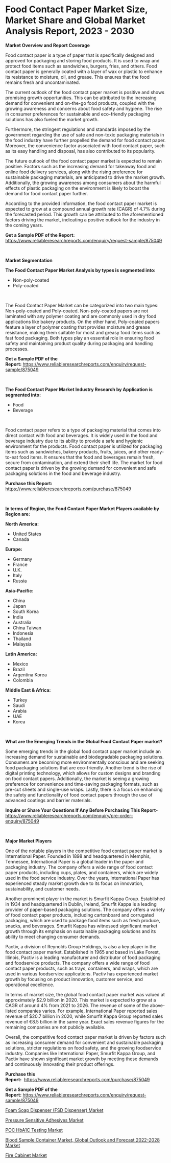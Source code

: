 <p><h1>Food Contact Paper Market Size, Market Share and Global Market Analysis Report, 2023 - 2030</h1></p><p><strong>Market Overview and Report Coverage</strong></p>
<p><p>Food contact paper is a type of paper that is specifically designed and approved for packaging and storing food products. It is used to wrap and protect food items such as sandwiches, burgers, fries, and others. Food contact paper is generally coated with a layer of wax or plastic to enhance its resistance to moisture, oil, and grease. This ensures that the food remains fresh and uncontaminated.</p><p>The current outlook of the food contact paper market is positive and shows promising growth opportunities. This can be attributed to the increasing demand for convenient and on-the-go food products, coupled with the growing awareness and concerns about food safety and hygiene. The rise in consumer preferences for sustainable and eco-friendly packaging solutions has also fueled the market growth.</p><p>Furthermore, the stringent regulations and standards imposed by the government regarding the use of safe and non-toxic packaging materials in the food industry have further propelled the demand for food contact paper. Moreover, the convenience factor associated with food contact paper, such as its easy handling and disposal, has also contributed to its popularity.</p><p>The future outlook of the food contact paper market is expected to remain positive. Factors such as the increasing demand for takeaway food and online food delivery services, along with the rising preference for sustainable packaging materials, are anticipated to drive the market growth. Additionally, the growing awareness among consumers about the harmful effects of plastic packaging on the environment is likely to boost the demand for food contact paper further.</p><p>According to the provided information, the food contact paper market is expected to grow at a compound annual growth rate (CAGR) of 4.7% during the forecasted period. This growth can be attributed to the aforementioned factors driving the market, indicating a positive outlook for the industry in the coming years.</p></p>
<p><strong>Get a Sample PDF of the Report:</strong> <a href="https://www.reliableresearchreports.com/enquiry/request-sample/875049">https://www.reliableresearchreports.com/enquiry/request-sample/875049</a></p>
<p>&nbsp;</p>
<p><strong>Market Segmentation</strong></p>
<p><strong>The Food Contact Paper Market Analysis by types is segmented into:</strong></p>
<p><ul><li>Non-poly-coated</li><li>Poly-coated</li></ul></p>
<p>&nbsp;</p>
<p><p>The Food Contact Paper Market can be categorized into two main types: Non-poly-coated and Poly-coated. Non-poly-coated papers are not laminated with any polymer coating and are commonly used in dry food applications like bakery products. On the other hand, Poly-coated papers feature a layer of polymer coating that provides moisture and grease resistance, making them suitable for moist and greasy food items such as fast food packaging. Both types play an essential role in ensuring food safety and maintaining product quality during packaging and handling processes.</p></p>
<p><strong>Get a Sample PDF of the Report:</strong>&nbsp;<a href="https://www.reliableresearchreports.com/enquiry/request-sample/875049">https://www.reliableresearchreports.com/enquiry/request-sample/875049</a></p>
<p>&nbsp;</p>
<p><strong>The Food Contact Paper Market Industry Research by Application is segmented into:</strong></p>
<p><ul><li>Food</li><li>Beverage</li></ul></p>
<p>&nbsp;</p>
<p><p>Food contact paper refers to a type of packaging material that comes into direct contact with food and beverages. It is widely used in the food and beverage industry due to its ability to provide a safe and hygienic environment for the products. Food contact paper is utilized for packaging items such as sandwiches, bakery products, fruits, juices, and other ready-to-eat food items. It ensures that the food and beverages remain fresh, secure from contamination, and extend their shelf life. The market for food contact paper is driven by the growing demand for convenient and safe packaging solutions in the food and beverage industry.</p></p>
<p><strong>Purchase this Report:</strong>&nbsp; <a href="https://www.reliableresearchreports.com/purchase/875049">https://www.reliableresearchreports.com/purchase/875049</a></p>
<p>&nbsp;</p>
<p><strong>In terms of Region, the Food Contact Paper Market Players available by Region are:</strong></p>
<p>
    <p> <strong> North America: </strong>
        <ul>
            <li>United States</li>
            <li>Canada</li>
        </ul>
        </p> 
    <p> <strong> Europe: </strong>
        <ul>
            <li>Germany</li>
            <li>France</li>
            <li>U.K.</li>
            <li>Italy</li>
            <li>Russia</li>
        </ul>
        </p> 
    <p> <strong> Asia-Pacific: </strong>
        <ul>
            <li>China</li>
            <li>Japan</li>
            <li>South Korea</li>
            <li>India</li>
            <li>Australia</li>
            <li>China Taiwan</li>
            <li>Indonesia</li>
            <li>Thailand</li>
            <li>Malaysia</li>
        </ul>
        </p> 
    <p> <strong> Latin America: </strong>
        <ul>
            <li>Mexico</li>
            <li>Brazil</li>
            <li>Argentina Korea</li>
            <li>Colombia</li>
        </ul>
        </p> 
    <p> <strong> Middle East & Africa: </strong>
        <ul>
            <li>Turkey</li>
            <li>Saudi</li>
            <li>Arabia</li>
            <li>UAE</li>
            <li>Korea</li>
        </ul>
    </p>
    </p>
<p>&nbsp;</p>
<p><strong>What are the Emerging Trends in the Global Food Contact Paper market?</strong></p>
<p><p>Some emerging trends in the global food contact paper market include an increasing demand for sustainable and biodegradable packaging solutions. Consumers are becoming more environmentally conscious and are seeking food packaging solutions that are eco-friendly. Another trend is the rise of digital printing technology, which allows for custom designs and branding on food contact papers. Additionally, the market is seeing a growing preference for convenience and time-saving packaging formats, such as pre-cut sheets and single-use wraps. Lastly, there is a focus on enhancing the safety and functionality of food contact papers through the use of advanced coatings and barrier materials.</p></p>
<p><strong>Inquire or Share Your Questions If Any Before Purchasing This Report</strong>- <a href="https://www.reliableresearchreports.com/enquiry/pre-order-enquiry/875049">https://www.reliableresearchreports.com/enquiry/pre-order-enquiry/875049</a></p>
<p>&nbsp;</p>
<p><strong>Major Market Players</strong></p>
<p><p>One of the notable players in the competitive food contact paper market is International Paper. Founded in 1898 and headquartered in Memphis, Tennessee, International Paper is a global leader in the paper and packaging industry. The company offers a wide range of food contact paper products, including cups, plates, and containers, which are widely used in the food service industry. Over the years, International Paper has experienced steady market growth due to its focus on innovation, sustainability, and customer needs.</p><p>Another prominent player in the market is Smurfit Kappa Group. Established in 1934 and headquartered in Dublin, Ireland, Smurfit Kappa is a leading provider of paper-based packaging solutions. The company offers a variety of food contact paper products, including cartonboard and corrugated packaging, which are used to package food items such as fresh produce, snacks, and beverages. Smurfit Kappa has witnessed significant market growth through its emphasis on sustainable packaging solutions and its ability to meet changing consumer demands.</p><p>Pactiv, a division of Reynolds Group Holdings, is also a key player in the food contact paper market. Established in 1965 and based in Lake Forest, Illinois, Pactiv is a leading manufacturer and distributor of food packaging and foodservice products. The company offers a wide range of food contact paper products, such as trays, containers, and wraps, which are used in various foodservice applications. Pactiv has experienced market growth by focusing on product innovation, customer service, and operational excellence.</p><p>In terms of market size, the global food contact paper market was valued at approximately $2.9 billion in 2020. This market is expected to grow at a CAGR of around 4% from 2021 to 2026. The revenue of some of the above-listed companies varies. For example, International Paper reported sales revenue of $20.7 billion in 2020, while Smurfit Kappa Group reported sales revenue of €8.5 billion in the same year. Exact sales revenue figures for the remaining companies are not publicly available.</p><p>Overall, the competitive food contact paper market is driven by factors such as increasing consumer demand for convenient and sustainable packaging solutions, stricter regulations on food safety, and the growing foodservice industry. Companies like International Paper, Smurfit Kappa Group, and Pactiv have shown significant market growth by meeting these demands and continuously innovating their product offerings.</p></p>
<p><strong>Purchase this Report:</strong>&nbsp;&nbsp;<a href="https://www.reliableresearchreports.com/purchase/875049">https://www.reliableresearchreports.com/purchase/875049</a></p>
<p></p>
<p><strong>Get a Sample PDF of the Report:</strong>&nbsp;<a href="https://www.reliableresearchreports.com/enquiry/request-sample/875049">https://www.reliableresearchreports.com/enquiry/request-sample/875049</a></p>
<p><p><a href="https://github.com/JameTravis/Market-Research-Report-List-1/blob/main/foam-soap-dispenser-fsd-dispenser-market.md">Foam Soap Dispenser (FSD Dispenser) Market</a></p><p><a href="https://www.linkedin.com/pulse/pressure-sensitive-adhesives-market-size-growth-0gjuf/">Pressure Sensitive Adhesives Market</a></p><p><a href="https://www.reportprime.com/poc-hba1c-testing-r8469">POC HbA1C Testing Market</a></p><p><a href="https://issuu.com/reportprime-2/docs/blood-sample-container-market-global-outlook-and-f?fr=xKAE9_zU1NQ">Blood Sample Container Market, Global Outlook and Forecast 2022-2028 Market</a></p><p><a href="https://medium.com/@suryayadavrp23/fire-cabinet-market-size-growth-forecast-2023-2030-c03519335289">Fire Cabinet Market</a></p></p>